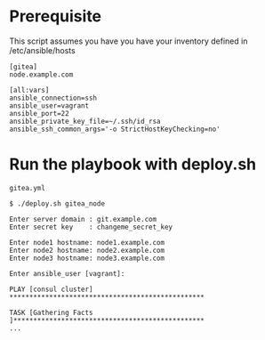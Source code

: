 

# Prerequisite
This script assumes you have you have your inventory defined in /etc/ansible/hosts
```
[gitea]
node.example.com

[all:vars]
ansible_connection=ssh
ansible_user=vagrant
ansible_port=22
ansible_private_key_file=~/.ssh/id_rsa
ansible_ssh_common_args='-o StrictHostKeyChecking=no'
```

# Run the playbook with deploy.sh
`gitea.yml` 
```
$ ./deploy.sh gitea_node

Enter server domain : git.example.com
Enter secret key    : changeme_secret_key

Enter node1 hostname: node1.example.com
Enter node2 hostname: node2.example.com
Enter node3 hostname: node3.example.com

Enter ansible_user [vagrant]: 

PLAY [consul cluster] *************************************************

TASK [Gathering Facts ]************************************************
...
```